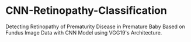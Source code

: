# CNN-Retinopathy-Classification
 Detecting Retinopathy of Prematurity Disease in Premature Baby Based on Fundus Image Data with CNN Model using VGG19's Architecture.
